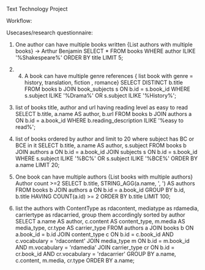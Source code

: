 Text Technology Project

Workflow:
<refer slides>

Usecases/research questionnaire:
1. One author can have multiple books written {List authors with multiple books}
-> Arthur Benjamin
SELECT * FROM books
WHERE author ILIKE '%Shakespeare%'
ORDER BY title
LIMIT 5;
2. 4. A book can have multiple genre references { list book with genre = history, translation, fiction , romance}
SELECT DISTINCT b.title
FROM books b
JOIN book_subjects s ON b.id = s.book_id
WHERE s.subject ILIKE '%Drama%'
   OR s.subject ILIKE '%History%';

3. list of books title, author and url having reading level as easy to read
SELECT b.title, a.name AS author, b.url
FROM books b
JOIN authors a ON b.id = a.book_id
WHERE b.reading_description ILIKE '%easy to read%';

4. list of books ordered by author and limit to 20 where subject has BC or BCE in it
SELECT b.title, a.name AS author, s.subject
FROM books b
JOIN authors a ON b.id = a.book_id
JOIN subjects s ON b.id = s.book_id
WHERE s.subject ILIKE '%BC%' OR s.subject ILIKE '%BCE%'
ORDER BY a.name
LIMIT 20;

5. One book can have multiple authors {List books with multiple authors}  Author count >=2
 SELECT b.title, STRING_AGG(a.name, ', ') AS authors
FROM books b
JOIN authors a ON b.id = a.book_id
GROUP BY b.id, b.title
HAVING COUNT(a.id) >= 2
ORDER BY b.title
LIMIT 100;

6. list the authors with ContentType as rdacontent, mediatype as rdamedia, carriertype as rdacarried, group them accordingly sorted by author
SELECT 
    a.name AS author,
    c.content AS content_type,
    m.media AS media_type,
    cr.type AS carrier_type
FROM authors a
JOIN books b ON a.book_id = b.id
JOIN content_type c ON b.id = c.book_id AND c.vocabulary = 'rdacontent'
JOIN media_type m ON b.id = m.book_id AND m.vocabulary = 'rdamedia'
JOIN carrier_type cr ON b.id = cr.book_id AND cr.vocabulary = 'rdacarrier'
GROUP BY a.name, c.content, m.media, cr.type
ORDER BY a.name;
